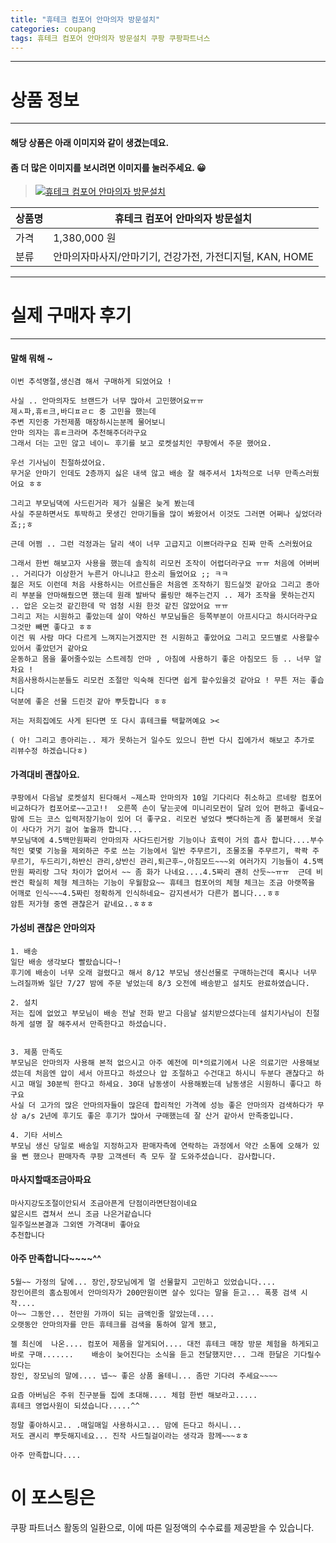 ```yaml
---
title: "휴테크 컴포어 안마의자 방문설치"
categories: coupang
tags: 휴테크 컴포어 안마의자 방문설치 쿠팡 쿠팡파트너스
---
```

---

# 상품 정보

---

#### 해당 상품은 아래 이미지와 같이 생겼는데요. 
#### 좀 더 많은 이미지를 보시려면 이미지를 눌러주세요. 😀
> [![휴테크 컴포어 안마의자 방문설치](https://static.coupangcdn.com/image/vendor_inventory/d99a/19f27170feb4251a9e98592fcba6e3ae2d1b158216f2f7ca1d2f6835ade9.jpg)](https://link.coupang.com/re/AFFSDP?lptag=AF4416228&subid=AF4416228&pageKey=1940285296&itemId=3294037133&vendorItemId=70492077577&traceid=V0-153-e1676dc95367b18f)

상품명 | 휴테크 컴포어 안마의자 방문설치
-------|-------
가격 | 1,380,000 원
분류 | 안마의자마사지/안마기기, 건강가전, 가전디지털, KAN, HOME

---

# 실제 구매자 후기

---


####    말해 뭐해 ~
    이번 추석명절,생신겸 해서 구매하게 되었어요 ! 
    
    사실 .. 안마의자도 브랜드가 너무 많아서 고민했어요ㅠㅠ 
    제ㅅ파,휴ㅌ크,바디ㅍㄹㄷ 중 고민을 했는데
    주변 지인중 가전제품 매장하시는분께 물어보니 
    안마 의자는 휴ㅌ크라며 추천해주더라구요 
    그래서 더는 고민 않고 네이ㄴ 후기를 보고 로켓설치인 쿠팡에서 주문 했어요. 
    
    우선 기사님이 친절하셨어요.
    무거운 안마기 인데도 2층까지 싫은 내색 않고 배송 잘 해주셔서 1차적으로 너무 만족스러웠어요 ㅎㅎ 
    
    그리고 부모님댁에 사드린거라 제가 실물은 늦게 봤는데 
    사실 주문하면서도 투박하고 못생긴 안마기들을 많이 봐왔어서 이것도 그러면 어쩌나 싶었더라죠;;ㅎ 
    
    근데 어쩜 .. 그런 걱정과는 달리 색이 너무 고급지고 이쁘더라구요 진짜 만족 스러웠어요 
    
    그래서 한번 해보고자 사용을 했는데 솔직히 리모컨 조작이 어렵더라구요 ㅠㅠ 처음에 어버버 .. 거리다가 이상한거 누른거 아니냐고 한소리 들었어요 ;; ㅋㅋ 
    젊은 저도 이런데 처음 사용하시는 어르신들은 처음엔 조작하기 힘드실껏 같아요 그리고 종아리 부분을 안마해줬으면 했는데 원래 발바닥 롤링만 해주는건지 .. 제가 조작을 못하는건지 .. 압은 오는것 같긴한데 막 엄청 시원 한것 같진 않았어요 ㅠㅠ
    그리고 저는 시원하고 좋았는데 살이 약하신 부모님들은 등쪽부분이 아프시다고 하시더라구요 그것만 빼면 좋다고 ㅎㅎ 
    이건 뭐 사람 마다 다르게 느껴지는거겠지만 전 시원하고 좋았어요 그리고 모드별로 사용할수 있어서 좋았던거 같아요 
    운동하고 몸을 풀어줄수있는 스트레칭 안마 , 아침에 사용하기 좋은 아침모드 등 .. 너무 알차요 ! 
    처음사용하시는분들도 리모컨 조절만 익숙해 진다면 쉽게 할수있을것 같아요 ! 무튼 저는 좋습니다 
    덕분에 좋은 선물 드린것 같아 뿌듯합니다 ㅎㅎ
    
    저는 저희집에도 사게 된다면 또 다시 휴테크를 택할꺼예요 >< 
    
    ( 아! 그리고 종아리는.. 제가 못하는거 일수도 있으니 한번 다시 집에가서 해보고 추가로 리뷰수정 하겠습니다ㅎ)

####    가격대비 괜찮아요.
    쿠팡에서 다음날 로켓설치 된다해서 ~제스파 안마의자 10일 기다리다 취소하고 르네랑 컴포어 비교하다가 컴포어로~~고고!!  오른쪽 손이 닿는곳에 미니리모컨이 달려 있어 편하고 좋네요~맘에 드는 코스 입력저장기능이 있어 더 좋구요. 리모컨 넣었다 뺏다하는게 좀 불편해서 옷걸이 사다가 거기 걸어 놓을까 합니다...
    부모님댁에 4.5백만원짜리 안마의자 사다드린거랑 기능이나 효력이 거의 흡사 합니다....부수적인 몇몇 기능을 제외하곤 주로 쓰는 기능에서 일반 주무르기, 조물조물 주무르기, 콱콱 주무르기, 두드리기,하반신 관리,상반신 관리,퇴근후~,아침모드~~~외 여러가지 기능들이 4.5백만원 짜리랑 그닥 차이가 없어서 ~~ 좀 화가 나네요....4.5짜리 괜히 산듯~~ㅠㅠ  근데 비싼건 확실히 체형 체크하는 기능이 우월함요~~ 휴테크 컴포어의 체형 체크는 조금 아랫쪽을 어깨로 인식~~~4.5짜린 정확하게 인식하네요~ 감지센서가 다른가 봅니다...ㅎㅎ
    암튼 저가형 중엔 괜찮은거 같네요..ㅎㅎㅎ

####    가성비 괜찮은 안마의자
    1. 배송
    일단 배송 생각보다 빨랐습니다~! 
    후기에 배송이 너무 오래 걸렸다고 해서 8/12 부모님 생신선물로 구매하는건데 혹시나 너무 느려질까봐 일단 7/27 밤에 주문 넣었는데 8/3 오전에 배송받고 설치도 완료하였습니다.
    
    2. 설치
    저는 집에 없었고 부모님이 배송 전날 전화 받고 다음날 설치받으셨다는데 설치기사님이 친절하게 설명 잘 해주셔서 만족한다고 하셨습니다. 
    
    
    3. 제품 만족도
    부모님은 안마의자 사용해 본적 없으시고 아주 예전에 미*의료기에서 나온 의료기만 사용해보셨는데 처음엔 압이 세서 아프다고 하셨으나 압 조절하고 수건대고 하시니 두분다 괜찮다고 하시고 매일 30분씩 한다고 하세요. 30대 남동생이 사용해봤는데 남동생은 시원하니 좋다고 하구요
    사실 더 고가의 많은 안마의자들이 많은데 합리적인 가격에 성능 좋은 안마의자 검색하다가 무상 a/s 2년에 후기도 좋은 후기가 많아서 구매했는데 잘 산거 같아서 만족중입니다.
    
    4. 기타 서비스
    부모님 생신 당일로 배송일 지정하고자 판매자측에 연락하는 과정에서 약간 소통에 오해가 있을 뻔 했으나 판매자측 쿠팡 고객센터 측 모두 잘 도와주셨습니다. 감사합니다.

####    마사지할때조금아파요
    마사지강도조절이안되서 조금아픈게 단점이라면단점이네요
    얇은시트 겹쳐서 쓰니 조금 나은거같습니다
    일주일쓰본결과 그외엔 가격대비 좋아요
    추천합니다

####    아주 만족합니다~~~~^^
    5월~~ 가정의 달에... 장인,장모님에게 멀 선물할지 고민하고 있었습니다....
    장인어른의 홈쇼핑에서 안마의자가 200만원이면 살수 있다는 말을 듣고... 폭풍 검색 시작....
    아~~ 그동안... 천만원 가까이 되는 금액인줄 알았는데.... 
    오랫동안 안마의자를 만든 휴테크를 검색을 통하여 알게 됐고,
    
    젤 최신에  나온.... 컴포어 제품을 알게되어.... 대전 휴테크 매장 방문 체험을 하게되고
    바로 구매.......    배송이 늦어진다는 소식을 듣고 전달했지만... 그래 한달은 기다릴수 있다는
    장인, 장모님의 말에.... 넵~~ 좋은 상품 올테니... 좀만 기다려 주세요~~~~
    
    요즘 아버님은 주위 친구분들 집에 초대해.... 체험 한번 해보라고.....
    휴테크 영업사원이 되셨습니다.....^^
    
    정말 좋아하시고.. .매일매일 사용하시고... 맘에 든다고 하시니... 
    저도 괜시리 뿌듯해지네요... 진작 사드릴걸이라는 생각과 함께~~~ㅎㅎ
    
    아주 만족합니다....



# 이 포스팅은
쿠팡 파트너스 활동의 일환으로, 이에 따른 일정액의 수수료를 제공받을 수 있습니다.